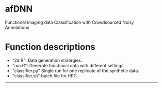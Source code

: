 # afDNN
Functional Imaging data Classification with Crowdsourced Noisy Annotations
# Function descriptions
- "2d.R": Data generation strategies.
- "run.R": Generate functional data with different settings.
- "classifier.py" Single run for one replicate of the synthetic data.
- "classifier.sh" batch file for HPC.
-------------------------------------------------------------
